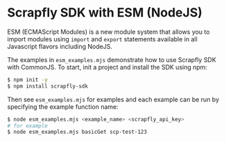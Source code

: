 # Scrapfly SDK with ESM (NodeJS)

ESM (ECMAScript Modules) is a new module system that allows you to import modules using `import` and `export` statements available in all Javascript flavors including NodeJS.

The examples in `esm_examples.mjs` demonstrate how to use Scrapfly SDK with CommonJS. To start, init a project and install the SDK using npm:

```bash
$ npm init -y
$ npm install scrapfly-sdk
```

Then see `esm_examples.mjs` for examples and each example can be run by specifying the example function name:

```bash
$ node esm_examples.mjs <example_name> <scrapfly_api_key>
# for example
$ node esm_examples.mjs basicGet scp-test-123
```
